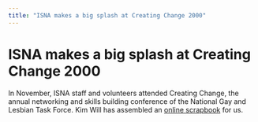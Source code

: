 ```yaml
---
title: "ISNA makes a big splash at Creating Change 2000"
---
```


# ISNA makes a big splash at Creating Change 2000

  
In November, ISNA staff and volunteers attended Creating Change, the annual networking and skills building conference of the National Gay and Lesbian Task Force. Kim Will has assembled an [online scrapbook][1] for us.

 [1]: /cc2000/index.html